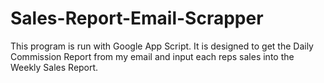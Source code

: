# Sales-Report-Email-Scrapper
This program is run with Google App Script. It is designed to get the Daily Commission Report from my email and input each reps sales into the Weekly Sales Report.
